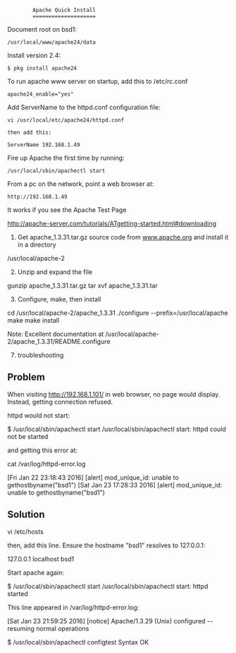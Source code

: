 
            Apache Quick Install
            ====================

Document root on bsd1:

	/usr/local/www/apache24/data


Install version 2.4:

	$ pkg install apache24

To run apache www server on startup, add this to /etc/rc.conf

	apache24_enable="yes"

Add ServerName to the httpd.conf configuration file:

	vi /usr/local/etc/apache24/httpd.conf

	then add this:

	ServerName 192.168.1.49


Fire up Apache the first time by running:

	/usr/local/sbin/apachectl start

From a pc on the network, point a web browser at:

	http://192.168.1.49

It works if you see the Apache Test Page


http://apache-server.com/tutorials/ATgetting-started.html#downloading


1. Get apache_1.3.31.tar.gz source code from www.apache.org and
   install it in a directory

/usr/local/apache-2

2. Unzip and expand the file

gunzip apache_1.3.31.tar.gz
tar xvf apache_1.3.31.tar

3. Configure, make, then install

cd /usr/local/apache-2/apache_1.3.31
./configure --prefix=/usr/local/apache
make
make install

Note: Excellent documentation at /usr/local/apache-2/apache_1.3.31/README.configure




7. troubleshooting

Problem
-------

When visiting http://192.168.1.101/ in web browser, no page would display. Instead, getting connection refused.

httpd would not start:

$ /usr/local/sbin/apachectl start
/usr/local/sbin/apachectl start: httpd could not be started

and getting this error at:

cat /var/log/httpd-error.log

[Fri Jan 22 23:18:43 2016] [alert] mod_unique_id: unable to gethostbyname("bsd1")
[Sat Jan 23 17:28:33 2016] [alert] mod_unique_id: unable to gethostbyname("bsd1")


Solution
--------

vi /etc/hosts

then, add this line. Ensure the hostname "bsd1" resolves to 127.0.0.1:

127.0.0.1               localhost bsd1

Start apache again:

$ /usr/local/sbin/apachectl start
/usr/local/sbin/apachectl start: httpd started

This line appeared in /var/log/httpd-error.log:

[Sat Jan 23 21:59:25 2016] [notice] Apache/1.3.29 (Unix) configured -- resuming normal operations


$ /usr/local/sbin/apachectl configtest
Syntax OK




